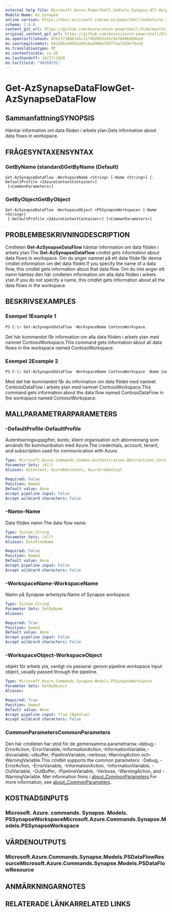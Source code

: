 ```yaml
---
external help file: Microsoft.Azure.PowerShell.Cmdlets.Synapse.dll-Help.xml
Module Name: Az.Synapse
online version: https://docs.microsoft.com/en-us/powershell/module/az.synapse/get-azsynapsedataflow
schema: 2.0.0
content_git_url: https://github.com/Azure/azure-powershell/blob/master/src/Synapse/Synapse/help/Get-AzSynapseDataFlow.md
original_content_git_url: https://github.com/Azure/azure-powershell/blob/master/src/Synapse/Synapse/help/Get-AzSynapseDataFlow.md
ms.openlocfilehash: 87627738967a5c3174020932e5c9e7b996980ee9
ms.sourcegitcommit: b4a38bcb0501a9016a4998efd377aa75d3ef9ce8
ms.translationtype: MT
ms.contentlocale: sv-SE
ms.lasthandoff: 10/27/2020
ms.locfileid: "94269731"
---
```

# <span data-ttu-id="fcd07-101">Get-AzSynapseDataFlow</span><span class="sxs-lookup"><span data-stu-id="fcd07-101">Get-AzSynapseDataFlow</span></span>

## <span data-ttu-id="fcd07-102">Sammanfattning</span><span class="sxs-lookup"><span data-stu-id="fcd07-102">SYNOPSIS</span></span>
<span data-ttu-id="fcd07-103">Hämtar information om data flöden i arbets ytan.</span><span class="sxs-lookup"><span data-stu-id="fcd07-103">Gets information about data flows in workspace.</span></span>

## <span data-ttu-id="fcd07-104">FRÅGESYNTAXEN</span><span class="sxs-lookup"><span data-stu-id="fcd07-104">SYNTAX</span></span>

### <span data-ttu-id="fcd07-105">GetByName (standard)</span><span class="sxs-lookup"><span data-stu-id="fcd07-105">GetByName (Default)</span></span>
```
Get-AzSynapseDataFlow -WorkspaceName <String> [-Name <String>] [-DefaultProfile <IAzureContextContainer>]
 [<CommonParameters>]
```

### <span data-ttu-id="fcd07-106">GetByObject</span><span class="sxs-lookup"><span data-stu-id="fcd07-106">GetByObject</span></span>
```
Get-AzSynapseDataFlow -WorkspaceObject <PSSynapseWorkspace> [-Name <String>]
 [-DefaultProfile <IAzureContextContainer>] [<CommonParameters>]
```

## <span data-ttu-id="fcd07-107">PROBLEMBESKRIVNING</span><span class="sxs-lookup"><span data-stu-id="fcd07-107">DESCRIPTION</span></span>
<span data-ttu-id="fcd07-108">Cmdleten **Get-AzSynapseDataFlow** hämtar information om data flöden i arbets ytan.</span><span class="sxs-lookup"><span data-stu-id="fcd07-108">The **Get-AzSynapseDataFlow** cmdlet gets information about data flows in workspace.</span></span>
<span data-ttu-id="fcd07-109">Om du anger namnet på ett data flöde får denna cmdlet information om det data flödet.</span><span class="sxs-lookup"><span data-stu-id="fcd07-109">If you specify the name of a data flow, this cmdlet gets information about that data flow.</span></span>
<span data-ttu-id="fcd07-110">Om du inte anger ett namn hämtas den här cmdleten information om alla data flöden i arbets ytan.</span><span class="sxs-lookup"><span data-stu-id="fcd07-110">If you do not specify a name, this cmdlet gets information about all the data flows in the workspace.</span></span>

## <span data-ttu-id="fcd07-111">BESKRIVS</span><span class="sxs-lookup"><span data-stu-id="fcd07-111">EXAMPLES</span></span>

### <span data-ttu-id="fcd07-112">Exempel 1</span><span class="sxs-lookup"><span data-stu-id="fcd07-112">Example 1</span></span>
```powershell
PS C:\> Get-AzSynapseDataFlow -WorkspaceName ContosoWorkspace
```

<span data-ttu-id="fcd07-113">Det här kommandot får information om alla data flöden i arbets ytan med namnet ContosoWorkspace.</span><span class="sxs-lookup"><span data-stu-id="fcd07-113">This command gets information about all data flows in the workspace named ContosoWorkspace.</span></span>

### <span data-ttu-id="fcd07-114">Exempel 2</span><span class="sxs-lookup"><span data-stu-id="fcd07-114">Example 2</span></span>
```powershell
PS C:\> Get-AzSynapseDataFlow -WorkspaceName ContosoWorkspace -Name ContosoDataFlow
```

<span data-ttu-id="fcd07-115">Med det här kommandot får du information om data flödet med namnet ContosoDataFlow i arbets ytan med namnet ContosoWorkspace.</span><span class="sxs-lookup"><span data-stu-id="fcd07-115">This command gets information about the data flow named ContosoDataFlow in the workspace named ContosoWorkspace.</span></span>

## <span data-ttu-id="fcd07-116">MALLPARAMETRAR</span><span class="sxs-lookup"><span data-stu-id="fcd07-116">PARAMETERS</span></span>

### <span data-ttu-id="fcd07-117">-DefaultProfile</span><span class="sxs-lookup"><span data-stu-id="fcd07-117">-DefaultProfile</span></span>
<span data-ttu-id="fcd07-118">Autentiseringsuppgifter, konto, klient organisation och abonnemang som används för kommunikation med Azure.</span><span class="sxs-lookup"><span data-stu-id="fcd07-118">The credentials, account, tenant, and subscription used for communication with Azure.</span></span>

```yaml
Type: Microsoft.Azure.Commands.Common.Authentication.Abstractions.Core.IAzureContextContainer
Parameter Sets: (All)
Aliases: AzContext, AzureRmContext, AzureCredential

Required: False
Position: Named
Default value: None
Accept pipeline input: False
Accept wildcard characters: False
```

### <span data-ttu-id="fcd07-119">-Namn</span><span class="sxs-lookup"><span data-stu-id="fcd07-119">-Name</span></span>
<span data-ttu-id="fcd07-120">Data flödes namn.</span><span class="sxs-lookup"><span data-stu-id="fcd07-120">The data flow name.</span></span>

```yaml
Type: System.String
Parameter Sets: (All)
Aliases: DataFlowName

Required: False
Position: Named
Default value: None
Accept pipeline input: False
Accept wildcard characters: False
```

### <span data-ttu-id="fcd07-121">-WorkspaceName</span><span class="sxs-lookup"><span data-stu-id="fcd07-121">-WorkspaceName</span></span>
<span data-ttu-id="fcd07-122">Namn på Synapse-arbetsyta.</span><span class="sxs-lookup"><span data-stu-id="fcd07-122">Name of Synapse workspace.</span></span>

```yaml
Type: System.String
Parameter Sets: GetByName
Aliases:

Required: True
Position: Named
Default value: None
Accept pipeline input: False
Accept wildcard characters: False
```

### <span data-ttu-id="fcd07-123">-WorkspaceObject</span><span class="sxs-lookup"><span data-stu-id="fcd07-123">-WorkspaceObject</span></span>
<span data-ttu-id="fcd07-124">objekt för arbets yta, vanligt vis passerar genom pipeline.</span><span class="sxs-lookup"><span data-stu-id="fcd07-124">workspace input object, usually passed through the pipeline.</span></span>

```yaml
Type: Microsoft.Azure.Commands.Synapse.Models.PSSynapseWorkspace
Parameter Sets: GetByObject
Aliases:

Required: True
Position: Named
Default value: None
Accept pipeline input: True (ByValue)
Accept wildcard characters: False
```

### <span data-ttu-id="fcd07-125">CommonParameters</span><span class="sxs-lookup"><span data-stu-id="fcd07-125">CommonParameters</span></span>
<span data-ttu-id="fcd07-126">Den här cmdleten har stöd för de gemensamma parametrarna:-debug,-ErrorAction,-ErrorVariable,-InformationAction,-InformationVariable,-disvariable,-utbuffer,-PipelineVariable,-verbose,-WarningAction och-WarningVariable.</span><span class="sxs-lookup"><span data-stu-id="fcd07-126">This cmdlet supports the common parameters: -Debug, -ErrorAction, -ErrorVariable, -InformationAction, -InformationVariable, -OutVariable, -OutBuffer, -PipelineVariable, -Verbose, -WarningAction, and -WarningVariable.</span></span> <span data-ttu-id="fcd07-127">Mer information finns i [about_CommonParameters](http://go.microsoft.com/fwlink/?LinkID=113216).</span><span class="sxs-lookup"><span data-stu-id="fcd07-127">For more information, see [about_CommonParameters](http://go.microsoft.com/fwlink/?LinkID=113216).</span></span>

## <span data-ttu-id="fcd07-128">KOSTNADS</span><span class="sxs-lookup"><span data-stu-id="fcd07-128">INPUTS</span></span>

### <span data-ttu-id="fcd07-129">Microsoft. Azure. commands. Synapse. Models. PSSynapseWorkspace</span><span class="sxs-lookup"><span data-stu-id="fcd07-129">Microsoft.Azure.Commands.Synapse.Models.PSSynapseWorkspace</span></span>

## <span data-ttu-id="fcd07-130">VÄRDEN</span><span class="sxs-lookup"><span data-stu-id="fcd07-130">OUTPUTS</span></span>

### <span data-ttu-id="fcd07-131">Microsoft.Azure.Commands.Synapse.Models.PSDataFlowResource</span><span class="sxs-lookup"><span data-stu-id="fcd07-131">Microsoft.Azure.Commands.Synapse.Models.PSDataFlowResource</span></span>

## <span data-ttu-id="fcd07-132">ANMÄRKNINGAR</span><span class="sxs-lookup"><span data-stu-id="fcd07-132">NOTES</span></span>

## <span data-ttu-id="fcd07-133">RELATERADE LÄNKAR</span><span class="sxs-lookup"><span data-stu-id="fcd07-133">RELATED LINKS</span></span>
